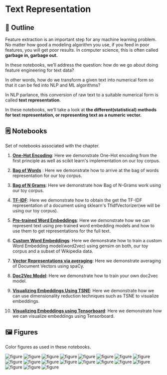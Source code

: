 
# Text Representation

## 🔖 Outline

Feature extraction is an important step for any machine learning problem. No matter
how good a modeling algorithm you use, if you feed in poor features, you will get
poor results. In computer science, this is often called **garbage in, garbage out.**

In these notebooks, we’ll address the question: how do we go about doing feature engineering for text data?
 
In other words, how do we transform a given text into numerical form so that it can be fed
into NLP and ML algorithms? 

In NLP parlance, this conversion of raw text to a suitable numerical form is called **text representation**.
 
In these notebooks, we’ll take a look at **the different(statistical) methods for text representation, or representing text as a numeric vector.**


## 🗒️ Notebooks

Set of notebooks associated with the chapter. 

1. **[One-Hot Encoding](https://github.com/rahiakela/practical-natural-language-processing/blob/chapter-3-text-representation/1_one_hot_encoding.ipynb)**: Here we demonstrate One-Hot encoding from the first principle as well as scikit learn's implementation on our toy corpus.

2. **[Bag of Words](https://github.com/rahiakela/practical-natural-language-processing/blob/chapter-3-text-representation/2_bag_of_words.ipynb)** : Here we demonstrate how to arrive at the bag of words representation for our toy corpus.
    

3. **[Bag of N Grams](https://github.com/rahiakela/practical-natural-language-processing/blob/chapter-3-text-representation/3_bag_of_n_gram.ipynb)**: Here we demonstrate how Bag of N-Grams work using our toy corpus.

4. **[TF-IDF](https://github.com/rahiakela/practical-natural-language-processing/blob/chapter-3-text-representation/4_tf_idf.ipynb)**: Here we demonstrate how to obtain the get the TF-IDF representation of a document using sklearn's TfidfVectorizer(we will be using our toy corpus). 

5. **[Pre-trained Word Embeddings](https://github.com/rahiakela/practical-natural-language-processing/blob/chapter-3-text-representation/5_using_pre_trained_word2vec_model.ipynb)**: Here we demonstrate how we can represent text using pre-trained word embedding models and how to use them to get representations for the full text.

6. **[Custom Word Embeddings](https://github.com/rahiakela/practical-natural-language-processing/blob/chapter-3-text-representation/6_training_word_embeddings.ipynb)**: Here we demonstrate how to train a custom Word Embedding model(word2vec) using gensim on both, our toy corpus and a subset of Wikipedia data.

7. **[Vector Representations via averaging](https://github.com/rahiakela/practical-natural-language-processing/blob/chapter-3-text-representation/7_document_vectors_using_averaging_via_spacy.ipynb)**: Here we demonstrate averaging of Document Vectors using spaCy.

8. **[Doc2Vec Model](https://github.com/rahiakela/practical-natural-language-processing/blob/chapter-3-text-representation/8_training_document_vectors_using_gensim.ipynb)**: Here we demonstrate how to train your own doc2vec model.

9. **[Visualizing Embeddings Using TSNE](https://github.com/rahiakela/practical-natural-language-processing/blob/chapter-3-text-representation/9_visualizing_embeddings_using_t_sne.ipynb)**: Here we demonstrate how we can use dimensionality reduction techniques such as TSNE to visualize embeddings.

10. **[Visualizing Embeddings using Tensorboard](https://github.com/practical-nlp/practical-nlp/blob/master/Ch3/10_Visualizing_Embeddings_using_Tensorboard.ipynb)**: Here we demonstrate how we can visualize embeddings using Tensorboard.


## 🖼️ Figures

Color figures as used in these notebooks. 

![figure](https://github.com/practical-nlp/practical-nlp-figures/raw/master/figures/3-1.png)
![figure](https://github.com/practical-nlp/practical-nlp-figures/raw/master/figures/3-2.png)
![figure](https://github.com/practical-nlp/practical-nlp-figures/raw/master/figures/3-3.png)
![figure](https://github.com/practical-nlp/practical-nlp-figures/raw/master/figures/3-4.png)
![figure](https://github.com/practical-nlp/practical-nlp-figures/raw/master/figures/3-5.png)
![figure](https://github.com/practical-nlp/practical-nlp-figures/raw/master/figures/3-6.png)
![figure](https://github.com/practical-nlp/practical-nlp-figures/raw/master/figures/3-7.png)
![figure](https://github.com/practical-nlp/practical-nlp-figures/raw/master/figures/3-8.png)
![figure](https://github.com/practical-nlp/practical-nlp-figures/raw/master/figures/3-9.png)
![figure](https://github.com/practical-nlp/practical-nlp-figures/raw/master/figures/3-10.png)
![figure](https://github.com/practical-nlp/practical-nlp-figures/raw/master/figures/3-11.png)
![figure](https://github.com/practical-nlp/practical-nlp-figures/raw/master/figures/3-12.png)
![figure](https://github.com/practical-nlp/practical-nlp-figures/raw/master/figures/3-13.png)
![figure](https://github.com/practical-nlp/practical-nlp-figures/raw/master/figures/3-14.png)
![figure](https://github.com/practical-nlp/practical-nlp-figures/raw/master/figures/3-15.png)
![figure](https://github.com/practical-nlp/practical-nlp-figures/raw/master/figures/3-16.png)
![figure](https://github.com/practical-nlp/practical-nlp-figures/raw/master/figures/3-17.png)
![figure](https://github.com/practical-nlp/practical-nlp-figures/raw/master/figures/3-18.png)
![figure](https://github.com/practical-nlp/practical-nlp-figures/raw/master/figures/3-19.png)

